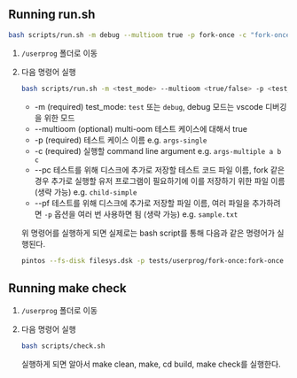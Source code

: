 ## Running run.sh

```bash
bash scripts/run.sh -m debug --multioom true -p fork-once -c "fork-once" --pc child-simple --pf sample.txt
```

1. `/userprog` 폴더로 이동
2. 다음 명령어 실행
    ```bash
    bash scripts/run.sh -m <test_mode> --multioom <true/false> -p <test_name> -c '<test_command>' --pc <testcode_to_put> --pf <file_to_put>
    ```
    - -m (required)
        test_mode: `test` 또는 `debug`, debug 모드는 vscode 디버깅을 위한 모드
    - --multioom (optional)
        multi-oom 테스트 케이스에 대해서 true
    - -p (required)
        테스트 케이스 이름  e.g. `args-single`
    - -c (required)
        실행할 command line argument  e.g. `args-multiple a b c`
    - --pc
        테스트를 위해 디스크에 추가로 저장할 테스트 코드 파일 이름, fork 같은 경우 추가로 실행할 유저 프로그램이 필요하기에 이를 저장하기 위한 파일 이름 (생략 가능)  e.g. `child-simple`
    - --pf
        테스트를 위해 디스크에 추가로 저장할 파일 이름, 여러 파일을 추가하려면 `-p` 옵션을 여러 번 사용하면 됨 (생략 가능)  e.g. `sample.txt` 

    위 명령어를 실행하게 되면 실제로는 bash script를 통해 다음과 같은 명령어가 실행된다.
    ```bash
    pintos --fs-disk filesys.dsk -p tests/userprog/fork-once:fork-once -p ../../tests/userprog/sample.txt:sample.txt -p tests/userprog/child-simple -- -q -f run "fork-once"
    ```

## Running make check
1. `/userprog` 폴더로 이동
2. 다음 명령어 실행
    ```bash
    bash scripts/check.sh
    ```

    실행하게 되면 알아서 make clean, make, cd build, make check를 실행한다.